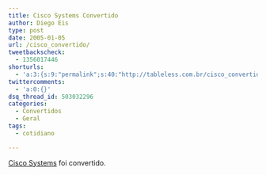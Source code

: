 ```yaml
---
title: Cisco Systems Convertido
author: Diego Eis
type: post
date: 2005-01-05
url: /cisco_convertido/
tweetbackscheck:
  - 1356017446
shorturls:
  - 'a:3:{s:9:"permalink";s:40:"http://tableless.com.br/cisco_convertido";s:7:"tinyurl";s:26:"http://tinyurl.com/3tmtgxa";s:4:"isgd";s:19:"http://is.gd/24M7jH";}'
twittercomments:
  - 'a:0:{}'
dsq_thread_id: 503032296
categories:
  - Convertidos
  - Geral
tags:
  - cotidiano

---
```

[Cisco Systems][1] foi convertido.

 [1]: http://tableless.com.br/convertidos.asp#cisco